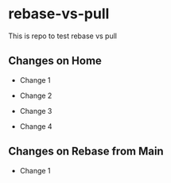 # rebase-vs-pull

This is repo to test rebase vs pull

## Changes on Home

- Change 1

- Change 2

- Change 3

- Change 4

## Changes on Rebase from Main

- Change 1
